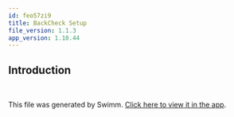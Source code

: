 ```yaml
---
id: feo57zi9
title: BackCheck Setup
file_version: 1.1.3
app_version: 1.18.44
---
```


## Introduction

<br/>

This file was generated by Swimm. [Click here to view it in the app](https://app.swimm.io/repos/Z2l0aHViJTNBJTNBQ2hlY2tVUCUzQSUzQUJhbHllZXQx/docs/feo57zi9).
